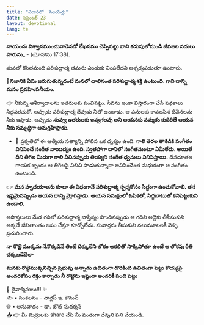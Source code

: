 ```yaml
---
title: "ఎడారిలో  సెలయేర్లు"
date: సెప్టెంబర్ 23
layout: devotional
lang: te
---
```


**నాయందు విశ్వాసముంచువాడెవడో లేఖనము చెప్పినట్టు వాని కడుపులోనుండి జీవజల నదులు పారును**_ - (యోహాను 17:38).

మనలో కొంతమంది పరిశుద్దాత్మ తమను ఎందుకు నింపలేదని ఆశ్చర్యపడుతూ ఉంటారు. 

**📖నిజానికి ఏమి జరుగుతున్నదంటే మనలో చాలినంత పరిశుద్దాత్మ శక్తి ఉంటుంది. గాని దాన్ని మనం ప్రవహింపనీయం.**

👉 నీకున్న ఆశీర్వాదాలను ఇతరులకు పంచిపెట్టు. సేవను ఇంకా విస్తారంగా చేసే పథకాలు సిద్దపరచుకో. అప్పుడు పరిశుద్దాత్మ దేవుడు నీతో ఉంటాడు. ఆ పనులకు కావలసిన దీవెనలను నీకు ఇస్తాడు. అప్పుడు **నువ్వు ఇతరులకు ఇవ్వగలవు అని ఆయనకు నమ్మకం కుదిరితే ఆయన నీకు సమృద్ధిగా అనుగ్రహిస్తాడు.**

- 🔹 ప్రకృతిలో ఈ ఆత్మీయ సత్యాన్ని పోలిన ఒక దృశ్యం ఉంది.
**గాలి తెరల తాకిడికి సంగీతం వినిపించే సంగీత వాయిద్యం ఉంది. స్వతహాగా దానిలో సంగీతమంటూ ఏమీలేదు. అయితే దీని తీగెల మీదుగా గాలి వీచినప్పుడు తియ్యని సంగీత ధ్వనులు వినిపిస్తాయి.**
 దేవదూతల గాయక బృందం ఆ తీగెలపై నిలిచి పాడుతున్నారా అనిపించేంత మధురంగా ఆ సంగీతం ఉంటుంది.

👉 **మన హృదయాలను కూడా ఈ విధంగానే పరిశుద్దాత్మ స్పర్శకోసం సిద్ధంగా ఉంచుకోవాలి. తన ఇష్టమైనప్పుడు ఆయన దాన్ని మ్రోగిస్తాడు. ఆయన సమక్షంలో ఓపికతో, సిద్ధబాటుతో కనిపెట్టుకుని ఉండాలి.**

అపొస్తలులు మేడ గదిలో పరిశుద్ధాత్మ బాప్తిస్మం పొందినప్పుడు ఆ గదిని అద్దెకు తీసేసుకుని అక్కడే జీవితాంతం జపం చేస్తూ కూర్చోలేదు. సువార్తను తీసుకుని నలుమూలలకీ వెళ్ళి ప్రచురించారు.

**నా రొట్టె ముక్కను నేనొక్కడినే తింటే దిక్కులేని లోకం ఆకలితో సొక్కిపోతూ ఉంటే ఆ లోకపు రీతి చక్కబడేదెలా**

**మనకు రొట్టెముక్కనిచ్చిన ప్రభువు అన్నాడు ఉచితంగా దొరికింది ఉచితంగా పెట్టు కొయ్యపై అందరికోసం రక్తం కార్చాడు నీ రొట్టెను ఇష్టంగా అందరికీ పంచి పెట్టు**

<div class="blessing">🙏 <span class="bless-text">దైవాశ్శీసులు!!!</span> ✨</div>

<div class="credit">✍️ <span class="credit-text">▪ సంకలనం - చార్లెస్ ఇ. కౌమన్</span></div>
<div class="credit">🌐 <span class="credit-text">▪ అనువాదం - డా. జోబ్ సుదర్శన్</span></div>


<div class="share">📤 👉 <span class="share-text">మీ మిత్రులకు share చేసి మీ వంతుగా దేవుని పని చేయండి.</span></div>

